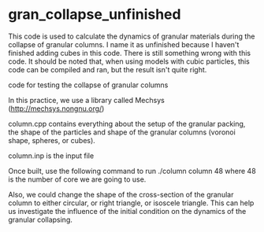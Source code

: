# gran_collapse_unfinished
This code is used to calculate the dynamics of granular materials during the collapse of granular columns. I name it as unfinished because I haven't finished adding cubes in this code. There is still something wrong with this code. It should be noted that, when using models with cubic particles, this code can be compiled and ran, but the result isn't quite right.

code for testing the collapse of granular columns

In this practice, we use a library called Mechsys (http://mechsys.nongnu.org/)

column.cpp contains everything about the setup of the granular packing, the shape of the particles and shape of the granular columns (voronoi shape, spheres, or cubes).

column.inp is the input file

Once built, use the following command to run ./column column 48 where 48 is the number of core we are going to use.

Also, we could change the shape of the cross-section of the granular column to either circular, or right triangle, or isoscele triangle. This can help us investigate the influence of the initial condition on the dynamics of the granular collapsing.
